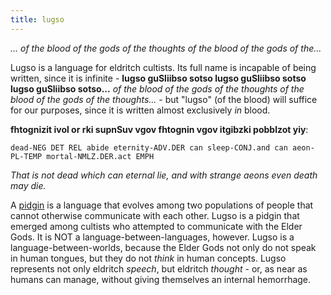 ```yaml
---
title: lugso
---
```


_... of the blood of the gods of the thoughts of the blood of the gods of the..._

Lugso is a language for eldritch cultists. Its full name is incapable of being written, since it is infinite - **lugso guSliibso sotso lugso guSliibso sotso lugso guSliibso sotso...** _of the blood of the gods of the thoughts of the blood of the gods of the thoughts..._ - but "lugso" (of the blood) will suffice for our purposes, since it is written almost exclusively _in_ blood.

**fhtognizit ivol or rki supnSuv vgov fhtognin vgov itgibzki pobblzot yiy**:

`dead-NEG DET REL abide eternity-ADV.DER can sleep-CONJ.and can aeon-PL-TEMP mortal-NMLZ.DER.act EMPH`

_That is not dead which can eternal lie, and with strange aeons even death may die._

A [pidgin](https://en.wikipedia.org/wiki/Pidgin) is a language that evolves among two populations of people that cannot otherwise communicate with each other. Lugso is a pidgin that emerged among cultists who attempted to communicate with the Elder Gods. It is NOT a language-between-languages, however. Lugso is a language-between-worlds, because the Elder Gods not only do not speak in human tongues, but they do not _think_ in human concepts. Lugso represents not only eldritch _speech_, but eldritch _thought_ - or, as near as humans can manage, without giving themselves an internal hemorrhage.
